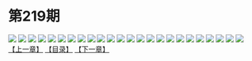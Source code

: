 # 第219期
![](https://mao.mhtupian.com/uploads/img/7563/175250/001.jpg)
![](https://mao.mhtupian.com/uploads/img/7563/175250/002.jpg)
![](https://mao.mhtupian.com/uploads/img/7563/175250/003.jpg)
![](https://mao.mhtupian.com/uploads/img/7563/175250/004.jpg)
![](https://mao.mhtupian.com/uploads/img/7563/175250/005.jpg)
![](https://mao.mhtupian.com/uploads/img/7563/175250/006.jpg)
![](https://mao.mhtupian.com/uploads/img/7563/175250/007.jpg)
![](https://mao.mhtupian.com/uploads/img/7563/175250/008.jpg)
![](https://mao.mhtupian.com/uploads/img/7563/175250/009.jpg)
![](https://mao.mhtupian.com/uploads/img/7563/175250/010.jpg)
![](https://mao.mhtupian.com/uploads/img/7563/175250/011.jpg)
![](https://mao.mhtupian.com/uploads/img/7563/175250/012.jpg)
![](https://mao.mhtupian.com/uploads/img/7563/175250/013.jpg)
![](https://mao.mhtupian.com/uploads/img/7563/175250/014.jpg)
![](https://mao.mhtupian.com/uploads/img/7563/175250/015.jpg)
![](https://mao.mhtupian.com/uploads/img/7563/175250/016.jpg)
![](https://mao.mhtupian.com/uploads/img/7563/175250/017.jpg)
![](https://mao.mhtupian.com/uploads/img/7563/175250/018.jpg)
![](https://mao.mhtupian.com/uploads/img/7563/175250/019.jpg)
![](https://mao.mhtupian.com/uploads/img/7563/175250/020.jpg)
![](https://mao.mhtupian.com/uploads/img/7563/175250/021.jpg)
![](https://mao.mhtupian.com/uploads/img/7563/175250/022.jpg)
![](https://mao.mhtupian.com/uploads/img/7563/175250/023.jpg)
![](https://mao.mhtupian.com/uploads/img/7563/175250/024.jpg)
[【上一章】](./63.md)
[【目录】](./README.md)
[【下一章】](./65.md)
